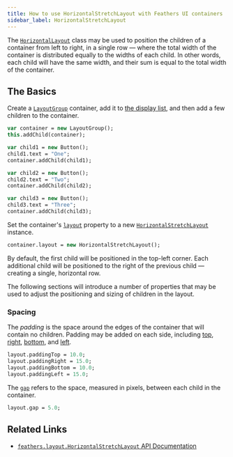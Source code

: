 ```yaml
---
title: How to use HorizontalStretchLayout with Feathers UI containers
sidebar_label: HorizontalStretchLayout
---
```


The [`HorizontalLayout`](https://api.feathersui.com/current/feathers/layout/HorizontalStretchLayout.html) class may be used to position the children of a container from left to right, in a single row — where the total width of the container is distributed equally to the widths of each child. In other words, each child will have the same width, and their sum is equal to the total width of the container.

## The Basics

Create a [`LayoutGroup`](./layout-group.md) container, add it to [the display list](https://books.openfl.org/openfl-developers-guide/display-programming/basics-of-display-programming.html), and then add a few children to the container.

```hx
var container = new LayoutGroup();
this.addChild(container);

var child1 = new Button();
child1.text = "One";
container.addChild(child1);

var child2 = new Button();
child2.text = "Two";
container.addChild(child2);

var child3 = new Button();
child3.text = "Three";
container.addChild(child3);
```

Set the container's [`layout`](https://api.feathersui.com/current/feathers/layout/feathers/controls/LayoutGroup.html#layout) property to a new [`HorizontalStretchLayout`](https://api.feathersui.com/current/feathers/layout/HorizontalLayout.html) instance.

```hx
container.layout = new HorizontalStretchLayout();
```

By default, the first child will be positioned in the top-left corner. Each additional child will be positioned to the right of the previous child — creating a single, horizontal row.

The following sections will introduce a number of properties that may be used to adjust the positioning and sizing of children in the layout.

### Spacing

The _padding_ is the space around the edges of the container that will contain no children. Padding may be added on each side, including [top](https://api.feathersui.com/current/feathers/controls/HorizontalStretchLayout.html#paddingTop), [right](https://api.feathersui.com/current/feathers/controls/HorizontalStretchLayout.html#paddingRight), [bottom](https://api.feathersui.com/current/feathers/controls/HorizontalStretchLayout.html#paddingBottom), and [left](https://api.feathersui.com/current/feathers/controls/HorizontalStretchLayout.html#paddingLeft).

```hx
layout.paddingTop = 10.0;
layout.paddingRight = 15.0;
layout.paddingBottom = 10.0;
layout.paddingLeft = 15.0;
```

The [`gap`](https://api.feathersui.com/current/feathers/layout/HorizontalStretchLayout.html#gap) refers to the space, measured in pixels, between each child in the container.

```hx
layout.gap = 5.0;
```

## Related Links

- [`feathers.layout.HorizontalStretchLayout` API Documentation](https://api.feathersui.com/current/feathers/layout/HorizontalStretchLayout.html)
